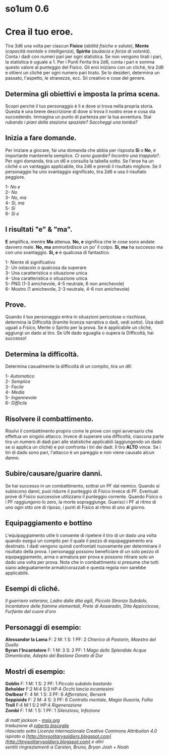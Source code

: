 # so1um 0.6

# Crea il tuo eroe.

Tira 3d6 una volta per ciascun **Fisico** (*abilità fisiche e salute*), **Mente** (*capacità mentale e intelligenza*), **Spirito** (*audacia e forza di volontà*). Conta i dadi con numeri pari per ogni statistica. Se non vengono tirati i pari, la statistica è uguale a 1. Per i Punti Ferita tira 2d6, conta i pari e somma questo valore al punteggio del Fisico. Gli eroi iniziano con un cliché, tira 2d6 e ottieni un cliché per ogni numero pari tirato. Se lo desideri, determina un passato, l'aspetto, le stranezze, ecc. Sii creativo e cose del genere.

## Determina gli obiettivi e imposta la prima scena.

Scopri perché il tuo personaggio è lì e dove si trova nella propria storia. Questa è una breve descrizione di dove si trova il nostro eroe e cosa sta succedendo. Immagina un punto di partenza per la tua avventura. Stai *rubando i piani della stazione spaziale? Saccheggi una tomba?*

## Inizia a fare domande.

Per iniziare a giocare, fai una domanda che abbia per risposta **Sì** o **No**, è importante mantenerla semplice. *Ci sono guardie? Incontro una trappola?*. Per ogni domanda, tira un d6 e consulta la tabella sotto. Se l'eroe ha un cliché o un vantaggio applicabile, tira 2d6 e prendi il risultato migliore. Se il personaggio ha uno svantaggio significato, tira 2d6 e usa il risultato peggiore.

1- *No e*  
2- *No*  
3- *No, ma*  
4- *Sì, ma*  
5- *Sì*  
6- *Sì e*  

## I risultati "e" & "ma".

**E** amplifica, mentre **Ma** attenua. **No, e** significa che le cose sono andate davvero male. **No, ma** ammorbidisce un po' il colpo. **Sì, ma** ha successo ma con uno svantaggio. **Sì, e** è qualcosa di fantastico.

1- Niente di significativo  
2- Un ostacolo o qualcosa da superare  
3- Una caratteristica o situazione unica  
4- Una caratteristica o situazione unica  
5- PNG (1-3 amichevole, 4-5 neutrale, 6 non amichevole)  
6- Mostro (1 amichevole, 2-3 neutrale, 4-6 non amichevole)  

## Prove.

Quando il tuo personaggio entra in situazioni pericolose o rischiose, determina la Difficoltà (tramite licenza narrativa o dadi, vedi *sotto*). Usa dadi uguali a Fisico, Mente o Spirito per la prova. Se è applicabile un cliché, aggiungi un dado al tiro. Se UN dado eguaglia o supera la Difficoltà, hai successo!

## Determina la difficoltà.

Determina casualmente la difficoltà di un compito, tira un d6:

1- *Automatico*  
2- *Semplice*  
3- *Facile*  
4- *Media*  
5- *Ingannevole*  
6- *Difficile*  

## Risolvere il combattimento.

Risolvi il combattimento proprio come le prove con ogni avversario che effettua un singolo attacco. Invece di superare una difficoltà, ciascuna parte tira un numero di dadi pari alle statistiche applicabili (aggiungendo un dado se si applica un cliché) e poi confronta i tiri dei dadi. Il tiro **ALTO** vince. Se i tiri di dado sono pari, l'attacco è un pareggio e non viene causato alcun danno.

## Subire/causare/guarire danni.

Se hai successo in un combattimento, sottrai un PF dal nemico. Quando si subiscono danni, puoi ridurre il punteggio di Fisico invece di PF. Eventuali prove di Fisico successive utilizzano il punteggio corrente. Quando Fisico o i PF raggiungono lo zero, la morte sopraggiunge. Guarisci i PF al ritmo di uno ogni otto ore di riposo, i punti di Fisico al ritmo di uno al giorno.

## Equipaggiamento e bottino

L'equipaggiamento utile ti consente di ripetere il tiro di un dado una volta quando esegui un compito per il quale il pezzo di equipaggiamento era destinato. I dadi vengono quindi confrontati nuovamente per determinare il risultato della prova. I personaggi possono beneficiare di un solo pezzo di equipaggiamento, arma o armatura per prova e possono ritirare solo un dado una volta per prova. Nota che in combattimento si presume che tutti siano adeguatamente armati/corazzati e questa regola non sarebbe applicabile.

## Esempi di cliché.

*Il guerriero veterano, Ladro dalle dita agili, Piccolo Stronzo Subdolo, Incantatore delle fiamme elementali, Prete di Assaradin, Dita Appiccicose, Furfante dal cuore d'oro*

## Personaggi di esempio:

**Alessandor la Lama** F: 2 M: 1 S: 1 PF: 2 *Chierico di Pastorin, Maestro del Duello*  
**Byran l'Incantatore** F: 1 M: 3 S: 2 PF: 1 *Mago delle Splendide Acque Dimenticate, Adepto del Bastone Dorato di Dur*  

## Mostri di esempio:

**Goblin** F: 1 M: 1 S: 2 PF: 1 *Piccolo subdolo bastardo*  
**Beholder** F:2 M:4 S:3 HP:4 *Occhi lancia incantesimi*  
**Owlbear** F: 4 M: 1 S: 3 PF: 6 *Afferratore, Berserk*  
**Seppioide** F: 2 M: 4 S: 3 PF: 6 *Controllo mentale, Magia illusoria, Follia*  
**Troll** F:4 M:1 S:2 HP:4 *Rigenerazione*  
**Zombi** F: 1 M: 1 S: 1 PF: 1 *Silenzioso, Infezione*

*di matt jackson - [msjx.org](http://msjx.org)*  
*traduzione di [roberto bisceglie](https://zeruhur.space)*  
*rilasciato sotto Licenza internazionale Creative Commons Attribution 4.0*  
*ispirato a [http://tinysolitarysoldiers.blogspot.com](http://tinysolitarysoldiers.blogspot.com) e altri*  
*sentiti ringraziamenti a Carsten, Bruno, Bryan Josh + Noah* 